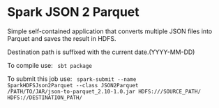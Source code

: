 # Spark JSON 2 Parquet

Simple self-contained application that converts multiple JSON files into Parquet and saves the result in HDFS.

Destination path is suffixed with the current date.(YYYY-MM-DD)


To compile use:
<code>
sbt package
</code>

To submit this job use:
<code>
spark-submit --name SparkHDFSJson2Parquet --class JSON2Parquet  /PATH/TO/JAR/json-to-parquet_2.10-1.0.jar HDFS:///SOURCE_PATH/ HDFS://DESTINATION_PATH/
</code>

